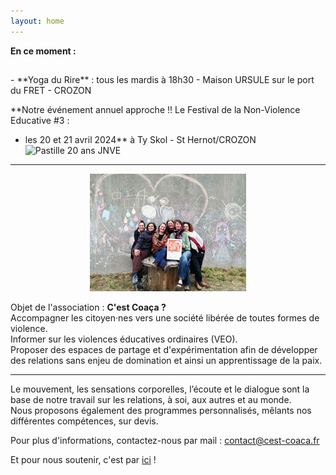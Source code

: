 ```yaml
---
layout: home
---
```



**En ce moment :**
<h2><balise style="background : #FFA500 ; display : inline ;"></balise></h2>
- **Yoga du Rire** : tous les mardis à 18h30 - Maison URSULE sur le port du FRET - CROZON

 **Notre événement annuel approche !! Le Festival de la Non-Violence Educative #3 : 
 - les 20 et 21 avril 2024** à Ty Skol - St Hernot/CROZON 
 <right><img class="fit-picture" src="./assets/img/JNVE_24-Pastille_ronde.avif"
 alt="Pastille 20 ans JNVE"></right>

*******
<center><img class="fit-picture" src="./assets/img/page-accueil-site.jpg"
     alt="Photo de l'équipe"></center>
     
Objet de l'association : **C'est Coaça ?**<br>
Accompagner les citoyen·nes vers une société libérée de toutes formes de violence.<br>
Informer sur les violences éducatives ordinaires (VEO).<br>
Proposer des espaces de partage et d'expérimentation afin de développer des relations sans enjeu de domination et ainsi un apprentissage de la paix.<br>

*******
Le mouvement, les sensations corporelles, l’écoute et le dialogue sont la base de notre travail sur les relations, à soi, aux autres et au monde.<br>
Nous proposons également des programmes personnalisés, mêlants nos différentes compétences, sur devis.

Pour plus d'informations, contactez-nous par mail : <a href="mailto:contact@cest-coaca.fr">contact@cest-coaca.fr</a>

Et pour nous soutenir, c'est par [ici](https://www.helloasso.com/associations/c-est-coaca-c-est-de-la-culture-d-ocytocine-pour-accorder-le-coeur-et-les-actes/adhesions/adhesion-2023-2024/widget-bouton) !


<!--
<center><img class="fit-picture" src="./assets/img/affiche-yoga-du-rire.jpg"
     alt="Affiche Yoga du Rire"></center>
-->
